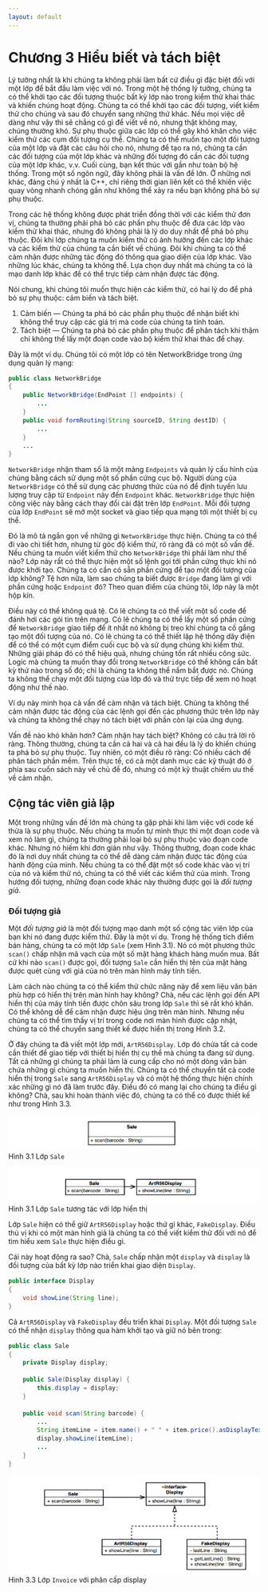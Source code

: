 ```yaml
---
layout: default
---
```


# Chương 3 Hiểu biết và tách biệt

Lý tưởng nhất là khi chúng ta không phải làm bất cứ điều gì đặc biệt đối với một lớp để bắt đầu làm việc với nó. Trong một hệ thống lý tưởng, chúng ta có thể khởi tạo các đối tượng thuộc bất kỳ lớp nào trong kiểm thử khai thác và khiến chúng hoạt động. Chúng ta có thể khởi tạo các đối tượng, viết kiểm thử cho chúng và sau đó chuyển sang những thứ khác. Nếu mọi việc dễ dàng như vậy thì sẽ chẳng có gì để viết về nó, nhưng thật không may, chúng thường khó. Sự phụ thuộc giữa các lớp có thể gây khó khăn cho việc kiểm thử các cụm đối tượng cụ thể. Chúng ta có thể muốn tạo một đối tượng của một lớp và đặt các câu hỏi cho nó, nhưng để tạo ra nó, chúng ta cần các đối tượng của một lớp khác và những đối tượng đó cần các đối tượng của một lớp khác, v.v. Cuối cùng, bạn kết thúc với gần như toàn bộ hệ thống. Trong một số ngôn ngữ, đây không phải là vấn đề lớn. Ở những nơi khác, đáng chú ý nhất là C++, chỉ riêng thời gian liên kết có thể khiến việc quay vòng nhanh chóng gần như không thể xảy ra nếu bạn không phá bỏ sự phụ thuộc.

Trong các hệ thống không được phát triển đồng thời với các kiểm thử đơn vị, chúng ta thường phải phá bỏ các phần phụ thuộc để đưa các lớp vào kiểm thử khai thác, nhưng đó không phải là lý do duy nhất để phá bỏ phụ thuộc. Đôi khi lớp chúng ta muốn kiểm thử có ảnh hưởng đến các lớp khác và các kiểm thử của chúng ta cần biết về chúng. Đôi khi chúng ta có thể cảm nhận được những tác động đó thông qua giao diện của lớp khác. Vào những lúc khác, chúng ta không thể. Lựa chọn duy nhất mà chúng ta có là mạo danh lớp khác để có thể trực tiếp cảm nhận được tác động.

Nói chung, khi chúng tôi muốn thực hiện các kiểm thử, có hai lý do để phá bỏ sự phụ thuộc: cảm biến và tách biệt.

1. Cảm biến — Chúng ta phá bỏ các phần phụ thuộc để nhận biết khi không thể truy cập các giá trị mà code của chúng ta tính toán.
2. Tách biệt — Chúng ta phá bỏ các phần phụ thuộc để phân tách khi thậm chí không thể lấy một đoạn code vào bộ kiểm thử khai thác để chạy.

Đây là một ví dụ. Chúng tôi có một lớp có tên NetworkBridge trong ứng dụng quản lý mạng:

```java
public class NetworkBridge
{
	public NetworkBridge(EndPoint [] endpoints) {
		...
	}
	public void formRouting(String sourceID, String destID) {
		...
	}
	...
}
```

`NetworkBridge` nhận tham số là một mảng `Endpoints` và quản lý cấu hình của chúng bằng cách sử dụng một số phần cứng cục bộ. Người dùng của `NetworkBridge` có thể sử dụng các phương thức của nó để định tuyến lưu lượng truy cập từ `Endpoint` này đến `Endpoint` khác. `NetworkBridge` thực hiện công việc này bằng cách thay đổi cài đặt trên lớp `EndPoint`. Mỗi đối tượng của lớp `EndPoint` sẽ mở một socket và giao tiếp qua mạng tới một thiết bị cụ thể.

Đó là mô tả ngắn gọn về những gì `NetworkBridge` thực hiện. Chúng ta có thể đi vào chi tiết hơn, nhưng từ góc độ kiểm thử, rõ ràng đã có một số vấn đề. Nếu chúng ta muốn viết kiểm thử cho `NetworkBridge` thì phải làm như thế nào? Lớp này rất có thể thực hiện một số lệnh gọi tới phần cứng thực khi nó được khởi tạo. Chúng ta có cần có sẵn phần cứng để tạo một đối tượng của lớp không? Tệ hơn nữa, làm sao chúng ta biết được `Bridge` đang làm gì với phần cứng hoặc `Endpoint` đó? Theo quan điểm của chúng tôi, lớp này là một hộp kín.

Điều này có thể không quá tệ. Có lẽ chúng ta có thể viết một số code để đánh hơi các gói tin trên mạng. Có lẽ chúng ta có thể lấy một số phần cứng để `NetworkBridge` giao tiếp để ít nhất nó không bị treo khi chúng ta cố gắng tạo một đối tượng của nó. Có lẽ chúng ta có thể thiết lập hệ thống dây điện để có thể có một cụm điểm cuối cục bộ và sử dụng chúng khi kiểm thử. Những giải pháp đó có thể hiệu quả, nhưng chúng tốn rất nhiều công sức. Logic mà chúng ta muốn thay đổi trong `NetworkBridge` có thể không cần bất kỳ thứ nào trong số đó; chỉ là chúng ta không thể nắm bắt được nó. Chúng ta không thể chạy một đối tượng của lớp đó và thử trực tiếp để xem nó hoạt động như thế nào.

Ví dụ này minh họa cả vấn đề cảm nhận và tách biệt. Chúng ta không thể cảm nhận được tác động của các lệnh gọi đến các phương thức trên lớp này và chúng ta không thể chạy nó tách biệt với phần còn lại của ứng dụng.

Vấn đề nào khó khăn hơn? Cảm nhận hay tách biệt? Không có câu trả lời rõ ràng. Thông thường, chúng ta cần cả hai và cả hai đều là lý do khiến chúng ta phá bỏ sự phụ thuộc. Tuy nhiên, có một điều rõ ràng: Có nhiều cách để phân tách phần mềm. Trên thực tế, có cả một danh mục các kỹ thuật đó ở phía sau cuốn sách này về chủ đề đó, nhưng có một kỹ thuật chiếm ưu thế về cảm nhận.

## Cộng tác viên giả lập

Một trong những vấn đề lớn mà chúng ta gặp phải khi làm việc với code kế thừa là sự phụ thuộc. Nếu chúng ta muốn tự mình thực thi một đoạn code và xem nó làm gì, chúng ta thường phải loại bỏ sự phụ thuộc vào đoạn code khác. Nhưng nó hiếm khi đơn giản như vậy. Thông thường, đoạn code khác đó là nơi duy nhất chúng ta có thể dễ dàng cảm nhận được tác động của hành động của mình. Nếu chúng ta có thể đặt một số code khác vào vị trí của nó và kiểm thử nó, chúng ta có thể viết các kiểm thử của mình. Trong hướng đối tượng, những đoạn code khác này thường được gọi là _đối tượng giả_.

### Đối tượng giả

Một _đối tượng giả_ là một đối tượng mạo danh một số cộng tác viên lớp của bạn khi nó đang được kiểm thử. Đây là một ví dụ. Trong hệ thống tích điểm bán hàng, chúng ta có một lớp `Sale` (xem Hình 3.1). Nó có một phương thức `scan()` chấp nhận mã vạch của một số mặt hàng khách hàng muốn mua. Bất cứ khi nào `scan()` được gọi, đối tượng `Sale` cần hiển thị tên của mặt hàng được quét cùng với giá của nó trên màn hình máy tính tiền.

Làm cách nào chúng ta có thể kiểm thử chức năng này để xem liệu văn bản phù hợp có hiển thị trên màn hình hay không? Chà, nếu các lệnh gọi đến API hiển thị của máy tính tiền được chôn sâu trong lớp `Sale` thì sẽ rất khó khăn. Có thể không dễ để cảm nhận được hiệu ứng trên màn hình. Nhưng nếu chúng ta có thể tìm thấy vị trí trong code nơi màn hình được cập nhật, chúng ta có thể chuyển sang thiết kế được hiển thị trong Hình 3.2.

Ở đây chúng ta đã viết một lớp mới, `ArtR56Display`. Lớp đó chứa tất cả code cần thiết để giao tiếp với thiết bị hiển thị cụ thể mà chúng ta đang sử dụng. Tất cả những gì chúng ta phải làm là cung cấp cho nó một dòng văn bản chứa những gì chúng ta muốn hiển thị. Chúng ta có thể chuyển tất cả code hiển thị trong `Sale` sang `ArtR56Display` và có một hệ thống thực hiện chính xác những gì nó đã làm trước đây. Điều đó có mang lại cho chúng ta điều gì không? Chà, sau khi hoàn thành việc đó, chúng ta có thể có được thiết kế như trong Hình 3.3.

![3.1](images/3/3-1.png)
Hình 3.1 Lớp `Sale`

![3.2](images/3/3-2.png)
Hình 3.1 Lớp `Sale` tương tác với lớp hiển thị

Lớp `Sale` hiện có thể giữ `ArtR56Display` hoặc thứ gì khác, `FakeDisplay`. Điều thú vị khi có một màn hình giả là chúng ta có thể viết kiểm thử đối với nó để tìm hiểu xem `Sale` thực hiện điều gì.

Cái này hoạt động ra sao? Chà, `Sale` chấp nhận một `display` và `display` là đối tượng của bất kỳ lớp nào triển khai giao diện `Display`.

```java
public interface Display
{
	void showLine(String line);
}
```

Cả `ArtR56Display` và `FakeDisplay` đều triển khai `Display`.
Một đối tượng `Sale` có thể nhận `display` thông qua hàm khởi tạo và giữ nó bên trong:

```java
public class Sale
{
	private Display display;

	public Sale(Display display) {
		this.display = display;
	}

	public void scan(String barcode) {
		...
		String itemLine = item.name() + " " + item.price().asDisplayText();
		display.showLine(itemLine);
		...
	}
}
```

![3.3](images/3/3-3.png)
Hình 3.3 Lớp `Invoice` với phân cấp display
